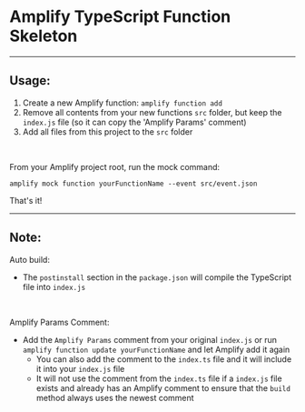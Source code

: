 # Amplify TypeScript Function Skeleton

---

## Usage:

1. Create a new Amplify function: `amplify function add`
2. Remove all contents from your new functions `src` folder, but keep the `index.js` file (so it can copy the 'Amplify Params' comment)
3. Add all files from this project to the `src` folder

<br>

From your Amplify project root, run the mock command:

```
amplify mock function yourFunctionName --event src/event.json
```

That's it!

---

## Note:

Auto build:
- The `postinstall` section in the `package.json` will compile the TypeScript file into `index.js`

<br>

Amplify Params Comment:
- Add the `Amplify Params` comment from your original `index.js` or run `amplify function update yourFunctionName` and let Amplify add it again
  - You can also add the comment to the `index.ts` file and it will include it into your `index.js` file
  - It will not use the comment from the `index.ts` file if a `index.js` file exists and already has an Amplify comment to ensure that the `build` method always uses the newest comment
